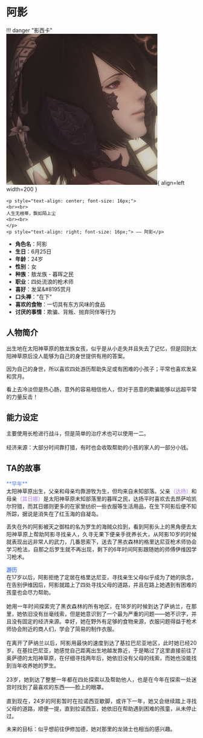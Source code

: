 # **阿影**

!!! danger "影西卡"
    ![Image title](./Image/Shadow.png){ align=left width=200 }

    <p style="text-align: center; font-size: 16px;">
    <br><br>
    人生无根蒂，飘如陌上尘
    <br><br>
    </p>
    <p style="text-align: right; font-size: 16px;"> —— 阿影</p>

<div class="grid cards" markdown>

  - **角色名**：阿影
  - **生日**：6月25日
  - **年龄**：24岁
  - **性别**：女
  - **种族**：敖龙族 - 暮晖之民
  - **职业**：四处流浪的枪术师
  - **喜好**：发呆&#8195赏月
  - **口头禅**："在下"
  - **喜欢的食物**：一切具有东方风味的食品
  - **讨厌的事情**：欺骗、背叛、抛弃同伴等行为

</div>

## **人物简介**
<div style="text-align: justify;" markdown>
出生地在太阳神草原的敖龙族女孩，似乎是从小走失并且失去了记忆，但是回到太阳神草原后没人能够为自己的身世提供有用的答案。<br>

因为自己的身世，所以喜欢四处游历帮助失足或有困难的小孩子；平常也喜欢发呆和赏月。

看上去冷淡但是热心肠，意外的容易相信他人，但对于恶意的欺骗能够以远超平常的力量反击！<br>
</div>

## **能力设定**
<div style="text-align: justify;" markdown>
主要使用长枪进行战斗，但是简单的治疗术也可以使用一二。<br><br>
经济来源：大部分时间靠打猎，有时也会收取帮助的小孩的家人的一部分小钱。
</div>

## **TA的故事**
<div style="text-align: justify;" markdown>
<span style="color: #5782FF;">**早年**</span><br>
太阳神草原出生，父亲和母亲均靠游牧为生，但均来自未知部落。父亲<span style="color: #A776E8;">（达扬）</span>和母亲<span style="color: #A776E8;">（其日娜）</span>是太阳神草原未知部落里的暮晖之民，达扬平时喜欢去去昂萨哈凯尔狩猎，而其日娜则更多的在家里纺织一些衣服等生活用品，在生下阿影后便不知所踪，据说是消失在了红玉海的自凝岛。<br>

丢失在外的阿影被天之御柱的名为罗生的海贼众捡到，看到阿影头上的黑角便去太阳神草原上帮助阿影寻找亲人，久寻无果下便亲手抚养长大，从阿影10岁的时候就表现出远非常人的武力，几番思索下，送去了黑衣森林的格里达尼亚枪术师协会学习枪法，自那之后罗生就不再出现，剩下的6年时间阿影跟随她的师傅伊维因学习枪术。

<span style="color: #5782FF;">**游历**</span><br>
在17岁以后，阿影拒绝了定居在格里达尼亚，寻找亲生父母似乎成为了她的执念，在告别伊维因后，阿影就踏上了四处寻找父母的道路，并且在路上她遇到有困难的孩童也会尽力帮助。<br><br>
她用一年时间探索完了黑衣森林的所有地区，在18岁的时候到达了萨纳兰，在那里，她依旧没有丝毫线索，但是她意识到了一个最为严重的问题——她不识字，并且没有固定的经济来源。幸好，她在野外有足够的食物来源，衣服问题得益于枪术师协会附近的商人们，学会了简易的制作衣服。<br><br>
在离开了萨纳兰以后，阿影用最快的速度到达了基拉巴尼亚地区，此时她已经20岁。在基拉巴尼亚，她感觉自己距离出生地越发靠近，于是略过了这里直接前往了奥萨德的太阳神草原，在仔细寻找两年后，她依旧没有父母的线索，而她也没能找到当年收养她的罗生。<br><br>
23岁，她到达了整整一年都在四处探索以及帮助他人，也是在今年在探索一处迷宫时找到了最喜欢的东西——脸上的眼罩。<br><br>
直到现在，24岁的阿影暂时在拉诺西亚歇脚，或许下一年，她又会继续踏上寻找父母的道路，顺便一提，直到拉诺西亚，她依旧在帮助遇到困难的孩童，从未停止过。<br>

未来的目标：似乎想前往伊修加德，她对那里的龙骑士也相当的感兴趣。
</div>